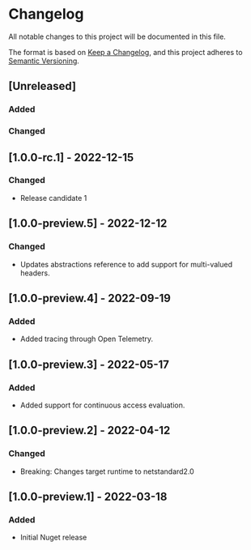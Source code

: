 # Changelog

All notable changes to this project will be documented in this file.

The format is based on [Keep a Changelog](https://keepachangelog.com/en/1.0.0/),
and this project adheres to [Semantic Versioning](https://semver.org/spec/v2.0.0.html).

## [Unreleased]

### Added

### Changed

## [1.0.0-rc.1] - 2022-12-15

### Changed

- Release candidate 1

## [1.0.0-preview.5] - 2022-12-12

### Changed

- Updates abstractions reference to add support for multi-valued headers.

## [1.0.0-preview.4] - 2022-09-19

### Added

- Added tracing through Open Telemetry.

## [1.0.0-preview.3] - 2022-05-17

### Added

- Added support for continuous access evaluation.

## [1.0.0-preview.2] - 2022-04-12

### Changed

- Breaking: Changes target runtime to netstandard2.0

## [1.0.0-preview.1] - 2022-03-18

### Added

- Initial Nuget release